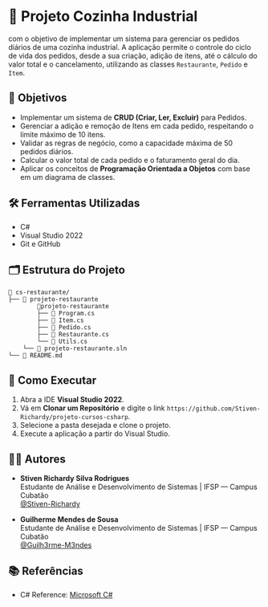 # 🧾 Projeto Cozinha Industrial

com o objetivo de implementar um sistema para gerenciar os pedidos diários de uma cozinha industrial. A aplicação permite o controle do ciclo de vida dos pedidos, desde a sua criação, adição de itens, até o cálculo do valor total e o cancelamento, utilizando as classes `Restaurante`, `Pedido` e `Item`.

## 🎯 Objetivos

- Implementar um sistema de **CRUD (Criar, Ler, Excluir)** para Pedidos.
- Gerenciar a adição e remoção de Itens em cada pedido, respeitando o limite máximo de 10 itens.
- Validar as regras de negócio, como a capacidade máxima de 50 pedidos diários.
- Calcular o valor total de cada pedido e o faturamento geral do dia.
- Aplicar os conceitos de **Programação Orientada a Objetos** com base em um diagrama de classes.

## 🛠️ Ferramentas Utilizadas

- C#
- Visual Studio 2022
- Git e GitHub

## 🗂️ Estrutura do Projeto

```
📁 cs-restaurante/
├── 📁 projeto-restaurante
        📁projeto-restaurante
        ├── 📄 Program.cs
        ├── 📄 Item.cs
        ├── 📄 Pedido.cs
        ├── 📄 Restaurante.cs
        └── 📄 Utils.cs
    └── 📄 projeto-restaurante.sln
└── 📄 README.md
```

## 🚀 Como Executar

1. Abra a IDE **Visual Studio 2022**.
2. Vá em **Clonar um Repositório** e digite o link `https://github.com/Stiven-Richardy/projeto-cursos-csharp`.
3. Selecione a pasta desejada e clone o projeto.
4. Execute a aplicação a partir do Visual Studio.

## 👨‍🏫 Autores

- **Stiven Richardy Silva Rodrigues**  
  Estudante de Análise e Desenvolvimento de Sistemas | IFSP — Campus Cubatão  
  [@Stiven-Richardy](https://github.com/Stiven-Richardy)

- **Guilherme Mendes de Sousa**  
  Estudante de Análise e Desenvolvimento de Sistemas | IFSP — Campus Cubatão  
  [@Guilh3rme-M3ndes](https://github.com/Guilh3rme-M3ndes)

## 📚 Referências

- C# Reference: [Microsoft C#](https://learn.microsoft.com/pt-br/visualstudio/get-started/csharp/?view=vs-2022)
